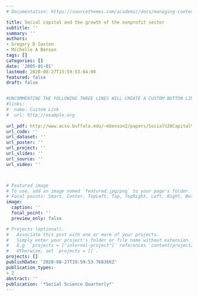 ```yaml
---
# Documentation: https://sourcethemes.com/academic/docs/managing-content/

title: Social capital and the growth of the nonprofit sector
subtitle: ''
summary: ''
authors:
- Gregory D Saxton
- Michelle A Benson
tags: []
categories: []
date: '2005-01-01'
lastmod: 2020-08-27T15:59:53-04:00
featured: false
draft: false


#UNCOMMENTING THE FOLLOWING THREE LINES WILL CREATE A CUSTOM BUTTON LINK
#links:
#- name: Custom Link
#  url: http://example.org
  
url_pdf: http://www.acsu.buffalo.edu/~mbenson2/papers/Social%20Capital%20and%20the%20Growth%20of%20the%20Nonprofit%20Sector.pdf
url_code: ''
url_dataset: ''
url_poster: ''
url_project: ''
url_slides: ''
url_source: ''
url_video: ''



# Featured image
# To use, add an image named `featured.jpg/png` to your page's folder.
# Focal points: Smart, Center, TopLeft, Top, TopRight, Left, Right, BottomLeft, Bottom, BottomRight.
image:
  caption: ''
  focal_point: ''
  preview_only: false

# Projects (optional).
#   Associate this post with one or more of your projects.
#   Simply enter your project's folder or file name without extension.
#   E.g. `projects = ["internal-project"]` references `content/project/deep-learning/index.md`.
#   Otherwise, set `projects = []`.
projects: []
publishDate: '2020-08-27T19:59:53.768366Z'
publication_types:
- 2
abstract: ''
publication: '*Social Science Quarterly*'
---
```

